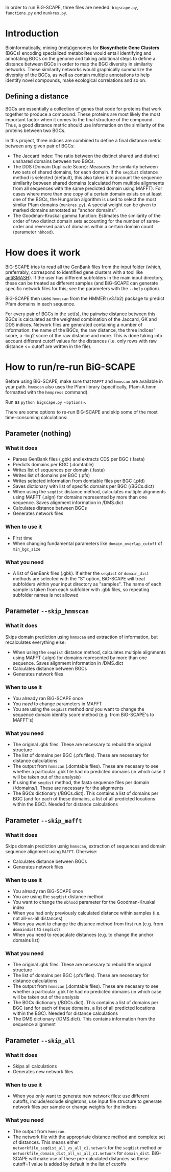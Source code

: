In order to run BiG-SCAPE, three files are needed: `bigscape.py`, `functions.py` and `munkres.py`.

# Introduction

Bioinformatically, mining (meta)genomes for **Biosynthetic Gene Clusters** (BGCs) encoding specialized metabolites would entail identifying and annotating BGCs on the genome and taking additional steps to define a distance between BGCs in order to map the BGC diversity in similarity networks. These similarity networks would graphically summarize the diversity of the BGCs, as well as contain multiple annotations to help identify novel compounds, make ecological correlations and so on.

## Defining a distance

BGCs are essentially a collection of genes that code for proteins that work together to produce a compound. These proteins are most likely the most important factor when it comes to the final structure of the compound. Thus, a good distance metric should use information on the similarity of the proteins between two BGCs.

In this project, three indices are combined to define a final distance metric between any given pair of BGCs:
* The Jaccard index: The ratio between the distinct shared and distinct unshared domains between two BGCs.
* The DDS (Domain Duplicate Score): Measures the similarity between two sets of shared domains, for each domain. If the `seqdist` distance method is selected (default), this also takes into account the sequence similarity between shared domains (calculated from multiple alignments from all sequences with the same predicted domain using MAFFT). For cases where more than one copy of a certain domain exists on at least one of the BGCs, the Hungarian algorithm is used to select the most similar Pfam domains (`munkres.py`). A special weight can be given to marked domains annotated as "anchor domains".
* The Goodman-Kruskal gamma function: Estimates the similarity of the order of two distinct domain sets accounting for the number of same-order and reversed pairs of domains within a certain domain count (parameter `nbhood`).


# How does it work

BiG-SCAPE tries to read all the GenBank files from the input folder (which, preferrably, correspond to identified gene clusters with a tool like [antiSMASH](https://antismash.secondarymetabolites.org/)). If the user has different subfolders in the main input directory, these can be treated as different samples (and BiG-SCAPE can generate specific network files for this; see the parameters with the `--help` option).

BiG-SCAPE then uses `hmmscan` from the HMMER (v3.1b2) package to predict Pfam domains in each sequence.

For every pair of BGCs in the set(s), the pairwise distance between this BGCs is calculated as the weighted combination of the Jaccard, GK and DDS indices. Network files are generated containing a number of information: the name of the BGCs, the raw distance, the three indices' score, a -log2 score of the raw distance and more. This is done taking into account different cutoff values for the distances (i.e. only rows with raw distance <= cutoff are written in the file).


# How to run/re-run BiG-SCAPE

Before using BiG-SCAPE, make sure that `MAFFT` and `hmmscan` are available in your path. `hmmscan` also uses the Pfam library (specifically, Pfam-A.hmm formatted with the `hmmpress` command).

Run as `python bigscape.py <options>`.

There are some options to re-run BiG-SCAPE and skip some of the most time-consuming calculations:

## Parameter (nothing)

### What it does
* Parses GenBank files (.gbk) and extracts CDS per BGC (.fasta)
* Predicts domains per BGC (.domtable)
* Writes list of sequences per domain (.fasta)
* Writes list of domains per BGC (.pfs)
* Writes selected information from domtable files per BGC (.pfd)
* Saves dictionary with list of specific domains per BGC (<output dir>/BGCs.dict)
* When using the `seqdist` distance method, calculates multiple alignments using MAFFT (.algn) for domains represented by more than one sequence. Saves alignment information in <output dir>/DMS.dict
* Calculates distance between BGCs
* Generates network files

### When to use it
* First time
* When changing fundamental parameters like `domain_overlap_cutoff` of `min_bgc_size`

### What you need
* A list of GenBank files (.gbk). If either the `seqdist` or `domain_dist` methods are selected with the "S" option, BiG-SCAPE will treat subfolders within your input directory as "samples". The name of each sample is taken from each subfolder with .gbk files, so repeating subfolder names is not allowed

## Parameter `--skip_hmmscan`

### What it does
Skips domain prediction using `hmmscan` and extraction of information, but recalculates everything else:
* When using the `seqdist` distance method, calculates multiple alignments using MAFFT (.algn) for domains represented by more than one sequence. Saves alignment information in <output dir>/DMS.dict
* Calculates distance between BGCs
* Generates network files

### When to use it
* You already ran BiG-SCAPE once
* You *need* to change parameters in MAFFT
* You are using the `seqdist` method *and* you want to change the sequence domain identity score method (e.g. from BiG-SCAPE's to MAFFT's)

### What you need
* The original .gbk files. These are necessary to rebuild the original structure
* The list of domains per BGC (.pfs files). These are necessary for distance calculations
* The output from `hmmscan` (.domtable files). These are necesary to see whether a particular .gbk file had no predicted domains (in which case it will be taken out of the analysis)
* If using the `seqdist` method, the fasta sequence files per domain (<output dir>/domains/). These are necessary for the alignments
* The BGCs dictionary (<output dir>/BGCs.dict). This contains a list of domains per BGC (and for each of these domains, a list of all predicted locations within the BGC). Needed for distance calculations

## Parameter `--skip_mafft`

### What it does
Skips domain prediction usnig `hmmscan`, extraction of sequences and domain sequence alignment using `MAFFT`. Oherwise:
* Calculates distance between BGCs
* Generates network files

### When to use it
* You already ran BiG-SCAPE once
* You are using the `seqdist` distance method
* You want to change the `nbhood` parameter for the Goodman-Kruskal index
* When you had only previously calculated distance within samples (i.e. not all-vs-all distances)
* When you want to change the distance method from first run (e.g. from `domaindist` to `seqdist`)
* When you need to recaculate distances (e.g. to change the anchor domains list)

### What you need
* The original .gbk files. These are necessary to rebuild the original structure
* The list of domains per BGC (.pfs files). These are necessary for distance calculations
* The output from `hmmscan` (.domtable files). These are necesary to see whether a particular .gbk file had no predicted domains (in which case will be taken out of the analysis
* The BGCs dictionary (<output dir>/BGCs.dict). This contains a list of domains per BGC (and for each of these domains, a list of all predicted locations within the BGC). Needed for distance calculations
* The DMS dictionary (<output dir>/DMS.dict). This contains information from the sequence alignment

## Parameter `--skip_all`

### What it does
* Skips all calculations
* Generates new network files

### When to use it
* When you only want to generate new network files: use different cutoffs, include/exclude singletons, use input file structure to generate network files per sample or change weights for the indices

### What you need
* The output from `hmmscan`.
* The network file with the appropriate distance method and complete set of distances. This means either `networkfile_seqdist_all_vs_all_c1.network` for the `seqdist` method or `networkfile_domain_dist_all_vs_all_c1.network` for `domain_dist`. BiG-SCAPE will make use of these pre-calculated distances so these cutoff=1 value is added by default in the list of cutoffs
